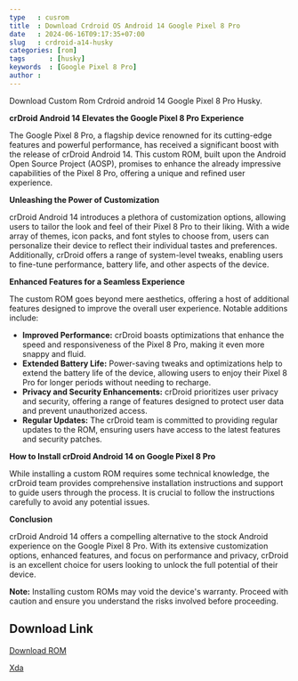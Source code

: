 ```yaml
---
type   : cusrom
title  : Download Crdroid OS Android 14 Google Pixel 8 Pro
date   : 2024-06-16T09:17:35+07:00
slug   : crdroid-a14-husky
categories: [rom]
tags      : [husky]
keywords  : [Google Pixel 8 Pro]
author : 
---
```


Download Custom Rom Crdroid android 14 Google Pixel 8 Pro Husky.

**crDroid Android 14 Elevates the Google Pixel 8 Pro Experience**

The Google Pixel 8 Pro, a flagship device renowned for its cutting-edge features and powerful performance, has received a significant boost with the release of crDroid Android 14. This custom ROM, built upon the Android Open Source Project (AOSP), promises to enhance the already impressive capabilities of the Pixel 8 Pro, offering a unique and refined user experience.

**Unleashing the Power of Customization**

crDroid Android 14 introduces a plethora of customization options, allowing users to tailor the look and feel of their Pixel 8 Pro to their liking. With a wide array of themes, icon packs, and font styles to choose from, users can personalize their device to reflect their individual tastes and preferences. Additionally, crDroid offers a range of system-level tweaks, enabling users to fine-tune performance, battery life, and other aspects of the device.

**Enhanced Features for a Seamless Experience**

The custom ROM goes beyond mere aesthetics, offering a host of additional features designed to improve the overall user experience. Notable additions include:

* **Improved Performance:** crDroid boasts optimizations that enhance the speed and responsiveness of the Pixel 8 Pro, making it even more snappy and fluid.
* **Extended Battery Life:** Power-saving tweaks and optimizations help to extend the battery life of the device, allowing users to enjoy their Pixel 8 Pro for longer periods without needing to recharge.
* **Privacy and Security Enhancements:** crDroid prioritizes user privacy and security, offering a range of features designed to protect user data and prevent unauthorized access.
* **Regular Updates:** The crDroid team is committed to providing regular updates to the ROM, ensuring users have access to the latest features and security patches.

**How to Install crDroid Android 14 on Google Pixel 8 Pro**

While installing a custom ROM requires some technical knowledge, the crDroid team provides comprehensive installation instructions and support to guide users through the process. It is crucial to follow the instructions carefully to avoid any potential issues.

**Conclusion**

crDroid Android 14 offers a compelling alternative to the stock Android experience on the Google Pixel 8 Pro. With its extensive customization options, enhanced features, and focus on performance and privacy, crDroid is an excellent choice for users looking to unlock the full potential of their device.

**Note:** Installing custom ROMs may void the device's warranty. Proceed with caution and ensure you understand the risks involved before proceeding.

## Download Link
[Download ROM](https://sourceforge.net/projects/crdroid/files/husky/10.x/)

[Xda](https://xdaforums.com/t/rom-14-husky-crdroid-10-5-official-09-06-2024.4650502/)
